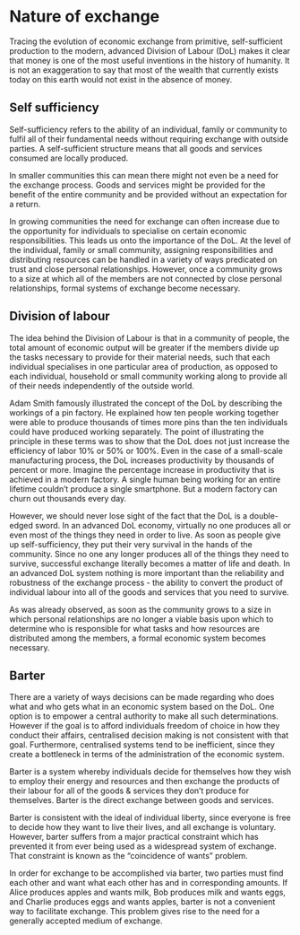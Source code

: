 # Nature of exchange

Tracing the evolution of economic exchange from primitive, self-sufficient production to the modern, advanced Division of Labour (DoL) makes it clear that money is one of the most useful inventions in the history of humanity. It is not an exaggeration to say that most of the wealth that currently exists today on this earth would not exist in the absence of money.



## Self sufficiency

Self-sufficiency refers to the ability of an individual, family or community to fulfil all of their fundamental needs without requiring exchange with outside parties. A self-sufficient structure means that all goods and services consumed are locally produced.

In smaller communities this can mean there might not even be a need for the exchange process. Goods and services might be provided for the benefit of the entire community and be provided without an expectation for a return.

In growing communities the need for exchange can often increase due to the opportunity for individuals to specialise on certain economic responsibilities. This leads us onto the importance of the DoL. At the level of the individual, family or small community, assigning responsibilities and distributing resources can be handled in a variety of ways predicated on trust and close personal relationships. However, once a community grows to a size at which all of the members are not connected by close personal relationships, formal systems of exchange become necessary.



## **Division of labour**

The idea behind the Division of Labour is that in a community of people, the total amount of economic output will be greater if the members divide up the tasks necessary to provide for their material needs, such that each individual specialises in one particular area of production, as opposed to each individual, household or small community working along to provide all of their needs independently of the outside world.

Adam Smith famously illustrated the concept of the DoL by describing the workings of a pin factory. He explained how ten people working together were able to produce thousands of times more pins than the ten individuals could have produced working separately. The point of illustrating the principle in these terms was to show that the DoL does not just increase the efficiency of labor 10% or 50% or 100%. Even in the case of a small-scale manufacturing process, the DoL increases productivity by thousands of percent or more. Imagine the percentage increase in productivity that is achieved in a modern factory. A single human being working for an entire lifetime couldn’t produce a single smartphone. But a modern factory can churn out thousands every day.

However, we should never lose sight of the fact that the DoL is a double-edged sword. In an advanced DoL economy, virtually no one produces all or even most of the things they need in order to live. As soon as people give up self-sufficiency, they put their very survival in the hands of the community. Since no one any longer produces all of the things they need to survive, successful exchange literally becomes a matter of life and death. In an advanced DoL system nothing is more important than the reliability and robustness of the exchange process - the ability to convert the product of individual labour into all of the goods and services that you need to survive.

As was already observed, as soon as the community grows to a size in which personal relationships are no longer a viable basis upon which to determine who is responsible for what tasks and how resources are distributed among the members, a formal economic system becomes necessary.



## **Barter**

There are a variety of ways decisions can be made regarding who does what and who gets what in an economic system based on the DoL. One option is to empower a central authority to make all such determinations. However if the goal is to afford individuals freedom of choice in how they conduct their affairs, centralised decision making is not consistent with that goal. Furthermore, centralised systems tend to be inefficient, since they create a bottleneck in terms of the administration of the economic system.

Barter is a system whereby individuals decide for themselves how they wish to employ their energy and resources and then exchange the products of their labour for all of the goods & services they don’t produce for themselves. Barter is the direct exchange between goods and services.

Barter is consistent with the ideal of individual liberty, since everyone is free to decide how they want to live their lives, and all exchange is voluntary. However, barter suffers from a major practical constraint which has prevented it from ever being used as a widespread system of exchange. That constraint is known as the “coincidence of wants” problem.

In order for exchange to be accomplished via barter, two parties must find each other and want what each other has and in corresponding amounts. If Alice produces apples and wants milk, Bob produces milk and wants eggs, and Charlie produces eggs and wants apples, barter is not a convenient way to facilitate exchange. This problem gives rise to the need for a generally accepted medium of exchange.
